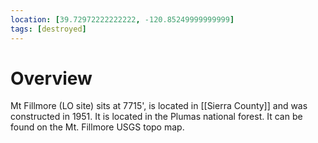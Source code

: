 ```yaml
---
location: [39.72972222222222, -120.85249999999999]
tags: [destroyed]
---
```


# Overview

Mt Fillmore (LO site) sits at 7715', is located in [[Sierra County]] and was constructed in 1951. It is located in the Plumas national forest. It can be found on the Mt. Fillmore USGS topo map.

